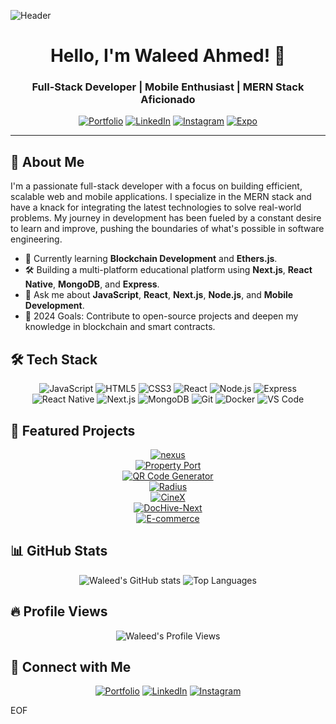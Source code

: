 ![Header]('/assets/cover.jpeg')

<h1 align="center">Hello, I'm Waleed Ahmed! 👋</h1>
<h3 align="center">Full-Stack Developer | Mobile Enthusiast | MERN Stack Aficionado</h3>

<p align="center">
  <a href="https://waleeddev.vercel.app/"><img src="https://img.shields.io/badge/Portfolio-My%20Website-blue?style=for-the-badge" alt="Portfolio"></a>
  <a href="https://www.linkedin.com/in/waleedahmedx"><img src="https://img.shields.io/badge/LinkedIn-Connect-blue?style=for-the-badge" alt="LinkedIn"></a>
  <a href="https://www.instagram.com/waleedahmed.x"><img src="https://img.shields.io/badge/Instagram-Follow-red?style=for-the-badge" alt="Instagram"></a>
  <a href="https://expo.dev/@waleedahmed.x"><img src="https://img.shields.io/badge/Expo-Profile-lightgrey?style=for-the-badge" alt="Expo"></a>
</p>

---

## 🚀 About Me

I'm a passionate full-stack developer with a focus on building efficient, scalable web and mobile applications. I specialize in the MERN stack and have a knack for integrating the latest technologies to solve real-world problems. My journey in development has been fueled by a constant desire to learn and improve, pushing the boundaries of what's possible in software engineering.

- 🌱 Currently learning **Blockchain Development** and **Ethers.js**.
- 🛠️ Building a multi-platform educational platform using **Next.js**, **React Native**, **MongoDB**, and **Express**.
- 💬 Ask me about **JavaScript**, **React**, **Next.js**, **Node.js**, and **Mobile Development**.
- 🎯 2024 Goals: Contribute to open-source projects and deepen my knowledge in blockchain and smart contracts.

## 🛠️ Tech Stack

<p align="center">
  <img src="https://img.shields.io/badge/JavaScript-F7DF1E?style=for-the-badge&logo=javascript&logoColor=black" alt="JavaScript">
  <img src="https://img.shields.io/badge/HTML5-E34F26?style=for-the-badge&logo=html5&logoColor=white" alt="HTML5">
  <img src="https://img.shields.io/badge/CSS3-1572B6?style=for-the-badge&logo=css3&logoColor=white" alt="CSS3">
  <img src="https://img.shields.io/badge/React-61DAFB?style=for-the-badge&logo=react&logoColor=black" alt="React">
  <img src="https://img.shields.io/badge/Node.js-339933?style=for-the-badge&logo=node.js&logoColor=white" alt="Node.js">
  <img src="https://img.shields.io/badge/Express-000000?style=for-the-badge&logo=express&logoColor=white" alt="Express">
  <img src="https://img.shields.io/badge/React_Native-61DAFB?style=for-the-badge&logo=react&logoColor=black" alt="React Native">
  <img src="https://img.shields.io/badge/Next.js-000000?style=for-the-badge&logo=next.js&logoColor=white" alt="Next.js">
  <img src="https://img.shields.io/badge/MongoDB-4EA94B?style=for-the-badge&logo=mongodb&logoColor=white" alt="MongoDB">
  <img src="https://img.shields.io/badge/Git-F05032?style=for-the-badge&logo=git&logoColor=white" alt="Git">
  <img src="https://img.shields.io/badge/Docker-2496ED?style=for-the-badge&logo=docker&logoColor=white" alt="Docker">
  <img src="https://img.shields.io/badge/VS_Code-007ACC?style=for-the-badge&logo=visual-studio-code&logoColor=white" alt="VS Code">
</p>

## 🌟 Featured Projects

<p align="center">
  <a href="https://thenexushotelapartments.com"><img src="https://img.shields.io/badge/The%20nexus%20Hotel%20Apartments-orange?style=for-the-badge" alt="nexus"></a>
<br />
  <a href="https://propertyport.vercel.app/"><img src="https://img.shields.io/badge/Property%20Port%20(Beta)-yellow?style=for-the-badge" alt="Property Port"></a>
<br />
  <a href="https://github.com/waleed2000x/QR-Code-Generator-Next-js"><img src="https://img.shields.io/badge/QR%20Code%20Generator-Next.js%20App-yellow?style=for-the-badge" alt="QR Code Generator"></a>
<br />
  <a href=""><img src="https://img.shields.io/badge/Radius-white?style=for-the-badge" alt="Radius"></a>
<br />
  <a href="https://github.com/waleed2000x/CineX"><img src="https://img.shields.io/badge/CineX-Movie%20Platform-orange?style=for-the-badge" alt="CineX"></a>
<br />
  <a href="https://github.com/waleed2000x/DocHive-Next"><img src="https://img.shields.io/badge/DocHive--Next-Doctors%20Management-green?style=for-the-badge" alt="DocHive-Next"></a>
<br />
  <a href="https://github.com/waleed2000x/ecommerce"><img src="https://img.shields.io/badge/E--commerce-React%20Application-blue?style=for-the-badge" alt="E-commerce"></a>
</p>

## 📊 GitHub Stats

<p align="center">
  <img src="https://github-readme-stats.vercel.app/api?username=waleed2000x&show_icons=true&theme=radical" alt="Waleed's GitHub stats">
  <img src="https://github-readme-stats.vercel.app/api/top-langs/?username=waleed2000x&layout=compact&theme=radical" alt="Top Languages">
</p>

## 🔥 Profile Views

<p align="center">
  <img src="https://komarev.com/ghpvc/?username=waleed2000x&style=for-the-badge&color=blue" alt="Waleed's Profile Views">
</p>

## 🔗 Connect with Me

<p align="center">
  <a href="https://waleeddev.vercel.app/"><img src="https://img.shields.io/badge/Portfolio-My%20Website-blue?style=for-the-badge" alt="Portfolio"></a>
  <a href="https://www.linkedin.com/in/waleedahmedx"><img src="https://img.shields.io/badge/LinkedIn-Connect-blue?style=for-the-badge" alt="LinkedIn"></a>
  <a href="https://www.instagram.com/waleedahmed.x"><img src="https://img.shields.io/badge/Instagram-Follow-red?style=for-the-badge" alt="Instagram"></a>
</p>
EOF
